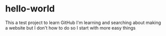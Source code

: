 # hello-world
This a test project to learn GitHub
I'm learning and searching about making a website but I don't how to do so I start with more easy things
